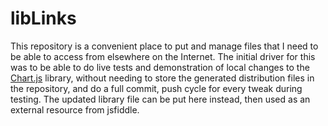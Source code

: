 # libLinks

This repository is a convenient place to put and manage files that I need to be able to access from elsewhere on the Internet.
The initial driver for this was to be able to do live tests and demonstration of local changes to the
[Chart.js](https://github.com/mMerlin/Chart.js) library, without needing to store the generated distribution files in the
repository, and do a full commit, push cycle for every tweak during testing.  The updated library file can be put here instead,
then used as an external resource from jsfiddle.
